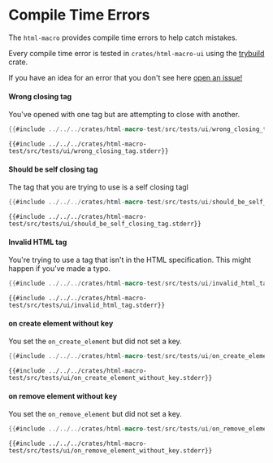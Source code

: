 # Compile Time Errors

The `html-macro` provides compile time errors to help catch mistakes.

Every compile time error is tested in `crates/html-macro-ui` using the [trybuild](https://github.com/dtolnay/trybuild)
crate.

If you have an idea for an error that you don't see here [open an issue!](https://github.com/chinedufn/percy/issues/new)

#### Wrong closing tag

You've opened with one tag but are attempting to close with another.

```rust
{{#include ../../../crates/html-macro-test/src/tests/ui/wrong_closing_tag.rs}}
```

```
{{#include ../../../crates/html-macro-test/src/tests/ui/wrong_closing_tag.stderr}}
```

#### Should be self closing tag

The tag that you are trying to use is a self closing tagl

```rust
{{#include ../../../crates/html-macro-test/src/tests/ui/should_be_self_closing_tag.rs}}
```

```
{{#include ../../../crates/html-macro-test/src/tests/ui/should_be_self_closing_tag.stderr}}
```

#### Invalid HTML tag

You're trying to use a tag that isn't in the HTML specification.
This might happen if you've made a typo.

```rust
{{#include ../../../crates/html-macro-test/src/tests/ui/invalid_html_tag.rs}}
```

```
{{#include ../../../crates/html-macro-test/src/tests/ui/invalid_html_tag.stderr}}
```

#### on create element without key

You set the `on_create_element` but did not set a key.

```rust
{{#include ../../../crates/html-macro-test/src/tests/ui/on_create_element_without_key.rs}}
```

```
{{#include ../../../crates/html-macro-test/src/tests/ui/on_create_element_without_key.stderr}}
```

#### on remove element without key

You set the `on_remove_element` but did not set a key.

```rust
{{#include ../../../crates/html-macro-test/src/tests/ui/on_remove_element_without_key.rs}}
```

```
{{#include ../../../crates/html-macro-test/src/tests/ui/on_remove_element_without_key.stderr}}
```
